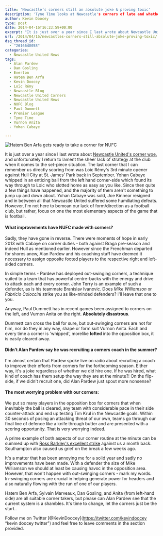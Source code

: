 ```yaml
---
title: 'Newcastle’s corners still an absolute joke & proving toxic'
description: 'Tyne Time looks at Newcastle's corners of late and whether the St. James' Park outfit have improved from their farcical state in 2013.'
author: Kevin Doocey
type: post
date: 2014-04-16T16:23:59+00:00
excerpt: "It is just over a year since I last wrote about Newcastle United's corner woe, and unfortunately I return to lament the sheer lack of strategy at the club when it comes to the set-piece situation.."
url: /2014/04/16/newcastles-corners-still-absolute-joke-proving-toxic/
dsq_thread_id:
  - "2616648058"
categories:
  - Newcastle United News
tags:
  - Alan Pardew
  - Dan Gosling
  - Everton
  - Hatem Ben Arfa
  - Kevin Doocey
  - Loïc Rémy
  - Newcastle Blog
  - Newcastle United Corners
  - Newcastle United News
  - NUFC Blog
  - Paul Dummett
  - Premier League
  - Tyne Time
  - Vurnon Anita
  - Yohan Cabaye

---
```

![Hatem Ben Arfa gets ready to take a corner for NUFC](http://www.tynetime.com/wp-content/uploads/2014/04/Hatem-Ben-Arfa-Newcastle-Corner.jpg "Corners - Have become increasingly worse since Yohan Cabaye's departure to PSG")

It is just over a year since I last wrote about [Newcastle United's corner woe](http://www.tynetime.com/2013/03/03/newcastle-united-corners-where-its-all-going-wrong-and-how-to-fix-it/ "newcastle united corners"), and unfortunately I return to lament the sheer lack of strategy at the club when it comes to the set-piece situation. The last corner that I can remember us directly scoring from was Loic Rémy's 3rd minute opener against Hull City at St. James' Park back in September. Yohan Cabaye whipped in an enticing ball from the left hand corner-side which found its way through to Loic who slotted home as easy as you like. Since then quite a few things have happened, and the majority of them aren't something to jump up and down about. Yohan Cabaye was sold, Joe Kinnear resigned and in between all that Newcastle United suffered some humiliating defeats. However, I'm not here to bemoan our lack of form/direction as a football club, but rather, focus on one the most elementary aspects  of the game that is football.

#### What improvements have NUFC made with corners?

Sadly, they have gone in reverse. There were moments of hope in early 2013 with Cabaye on corner duties - both against Braga pre-season and indeed Hull as mentioned earlier. However since the Frenchman departed for shores anew, Alan Pardew and his coaching staff have deemed it necessary to assign opposite footed players to the respective right and left-sided corners.

In simple terms - Pardew has deployed out-swinging corners, a technique suited to a team that has powerful centre-backs with the energy and drive to attack each and every corner. John Terry is an example of such a defender, as is his teammate Branislav Ivanovic. Does&nbsp;_Mike Williamson_ or _Fabricio Coloccini_ strike you as like-minded defenders? I'll leave that one to you.

Anyway, Paul Dummett has in recent games been assigned to corners on the left, and Vurnon Anita on the right. **Absolutely disastrous**.

Dummett can cross the ball for sure, but out-swinging corners are not for him, nor do they in any way, shape or form suit Vurnon Anita. Each and every time a corner is 'whipped', morelike **lofted** into the opposition box, it is easily cleared away.

#### Didn't Alan Pardew say he was recruiting a corners coach in the summer?

I'm almost certain that Pardew spoke live on radio about recruiting a coach to improve their efforts from corners for the forthcoming season. Either way, it's a joke regardless of whether we did hire one. If he was hired, what kind of coach has them setup the way they are at the minute?! On the flip-side, if we didn't recruit one, did Alan Pardew just spout more nonsense?

#### The most worrying problem with our corners:

We put so many players in the opposition box for corners that when inevitably the ball is cleared, any team with considerable pace in their side counter-attack and end up testing Tim Krul in the Newcastle goals. Within 30 seconds of posing an attacking threat of our own, teams go through our final line of defence like a knife through butter and are presented with a scoring opportunity. That is very worrying indeed.

A prime example of both aspects of our corner routine at the minute can be summed up with [Ross Barkley's excellent strike](https://www.youtube.com/watch?v=kX_ps2RVjdo "ross barkley goal newcastle") against us a month back. Southampton also caused us grief on the break a few weeks ago.

It's a matter that has been annoying me for a solid year and sadly no improvements have been made. With a defender the size of Mike Williamson we should at least be causing havoc in the opposition area. However, that won't happen with out-swinging corners - mark my words. In-swinging corners are crucial in helping generate power for headers and also naturally flowing with the run of one of our players.

Hatem Ben Arfa, Sylvain Marveaux, Dan Gosling, and Anita (from left-hand side) are all suitable corner takers, but please can Alan Pardew see that the current system is a shambles. It's time to change, let the corners just be the start..

Follow me on Twitter [@KevinDoocey](https://twitter.com/kevindoocey “kevin doocey twitter") and feel free to leave comments in the section provided.
